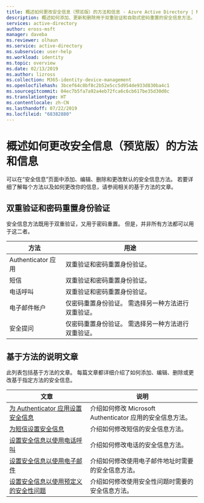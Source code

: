 ```yaml
---
title: 概述如何更改安全信息（预览版）的方法和信息 - Azure Active Directory | Microsoft Docs
description: 概述如何添加、更新和删除用于双重验证和自助式密码重置的安全信息方法。
services: active-directory
author: eross-msft
manager: daveba
ms.reviewer: olhaun
ms.service: active-directory
ms.subservice: user-help
ms.workload: identity
ms.topic: overview
ms.date: 02/13/2019
ms.author: lizross
ms.collection: M365-identity-device-management
ms.openlocfilehash: 3bcef64c8bf8c2b52e5cc5d954de933d830ba4c1
ms.sourcegitcommit: 04ec7b5fa7a92a4eb72fca6c6cb617be35d30d0c
ms.translationtype: HT
ms.contentlocale: zh-CN
ms.lasthandoff: 07/22/2019
ms.locfileid: "68382880"
---
```

# <a name="overview-about-changing-your-security-info-preview-methods-and-information"></a>概述如何更改安全信息（预览版）的方法和信息

可以在“安全信息”页面中添加、编辑、删除和更改默认的安全信息方法。  若要详细了解每个方法以及如何更改你的信息，请参阅相关的基于方法的文章。

## <a name="two-factor-verification-versus-password-reset-authentication"></a>双重验证和密码重置身份验证

安全信息方法既用于双重验证，又用于密码重置。 但是，并非所有方法都可以用于这二者。

| 方法 | 用途 |
| ------ | -------- |
| Authenticator 应用 | 双重验证和密码重置身份验证。 |
| 短信 | 双重验证和密码重置身份验证。 |
| 电话呼叫 | 双重验证和密码重置身份验证。 |
| 电子邮件帐户 | 仅密码重置身份验证。 需选择另一种方法进行双重验证。 |
| 安全提问 | 仅密码重置身份验证。 需选择另一种方法进行双重验证。 |

## <a name="method-based-how-to-articles"></a>基于方法的说明文章

此列表包括基于方法的文章。 每篇文章都详细介绍了如何添加、编辑、删除或更改基于指定方法的安全信息。

| 文章 | 说明 |
| ------ |------------ |
| [为 Authenticator 应用设置安全信息](security-info-setup-auth-app.md) | 介绍如何修改 Microsoft Authenticator 应用的安全信息方法。 |
| [为短信设置安全信息](security-info-setup-text-msg.md) | 介绍如何修改短信的安全信息方法。 |
| [设置安全信息以使用电话呼叫](security-info-setup-phone-number.md) | 介绍如何修改电话的安全信息方法。 |
| [设置安全信息以使用电子邮件](security-info-setup-email.md) | 介绍如何修改使用电子邮件地址时需要的安全信息方法。 |
| [设置安全信息以使用预定义的安全性问题](security-info-setup-questions.md)|介绍如何修改使用安全性问题时需要的安全信息方法。 |
